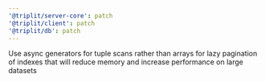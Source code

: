 ```yaml
---
'@triplit/server-core': patch
'@triplit/client': patch
'@triplit/db': patch
---
```


Use async generators for tuple scans rather than arrays for lazy pagination of indexes that will reduce memory and increase performance on large datasets
